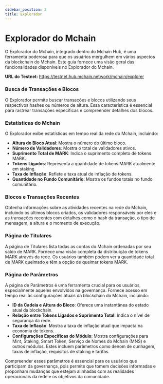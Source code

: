 ```yaml
---
sidebar_position: 3
title: Explorador
---
```


# Explorador do Mchain

O Explorador do Mchain, integrado dentro do Mchain Hub, é uma ferramenta poderosa para que os usuários mergulhem em vários aspectos da blockchain do Mchain. Este guia fornece uma visão geral das funcionalidades disponíveis no Explorador do Mchain.

**URL do Testnet:** https://testnet.hub.mchain.network/mchain/explorer

### Busca de Transações e Blocos

O Explorador permite buscar transações e blocos utilizando seus respectivos hashes ou números de altura. Essa característica é essencial para rastrear transações específicas e compreender detalhes dos blocos.

### Estatísticas do Mchain

O Explorador exibe estatísticas em tempo real da rede do Mchain, incluindo:

- **Altura do Bloco Atual**: Mostra o número do último bloco.
- **Número de Validadores**: Mostra o total de validadores ativos.
- **Suprimento Total de MARK**: Indica o suprimento completo de tokens MARK.
- **Tokens Ligados**: Representa a quantidade de tokens MARK atualmente em staking.
- **Taxa de Inflação**: Reflete a taxa atual de inflação de tokens.
- **Quantidade no Fundo Comunitário**: Mostra os fundos totais no fundo comunitário.

### Blocos e Transações Recentes

Obtenha informações sobre as atividades recentes na rede do Mchain, incluindo os últimos blocos criados, os validadores responsáveis por eles e as transações recentes com detalhes como o hash da transação, o tipo de mensagem, a altura e o momento de execução.

### Página de Titulares

A página de Titulares lista todas as contas do Mchain ordenadas por seu saldo de MARK. Fornece uma visão completa da distribuição de tokens MARK através da rede. Os usuários também podem ver a quantidade total de MARK queimado e têm a opção de queimar tokens MARK.

### Página de Parâmetros

A página de Parâmetros é uma ferramenta crucial para os usuários, especialmente aqueles envolvidos na governança. Fornece acesso em tempo real às configurações atuais da blockchain do Mchain, incluindo:

- **ID da Cadeia e Altura do Bloco**: Oferece uma instantânea do estado atual da blockchain.
- **Relação entre Tokens Ligados e Suprimento Total**: Indica o nível de segurança da rede.
- **Taxa de Inflação**: Mostra a taxa de inflação atual que impacta na economia de tokens.
- **Configurações Específicas do Módulo**: Mostra configurações para Mint, Staking, Smart Token, Serviço de Nomes do Mchain (MNS) e outros módulos. Estes incluem parâmetros como denom de cunhagem, taxas de inflação, requisitos de staking e tarifas.

Compreender esses parâmetros é essencial para os usuários que participam da governança, pois permite que tomem decisões informadas e proponham mudanças que estejam alinhadas com as realidades operacionais da rede e os objetivos da comunidade.
